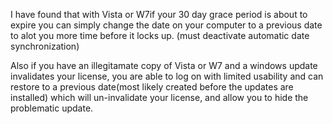 I have found that with Vista or W7if your 30 day grace period is about to expire you can simply change the date on your computer to a previous date to alot you more time before it locks up. (must deactivate automatic date synchronization)   
  
Also if you have an illegitamate copy of Vista or W7 and a windows update invalidates your license, you are able to log on with limited usability and can restore to a previous date(most likely created before the updates are installed) which will un-invalidate your license, and allow you to hide the problematic update.